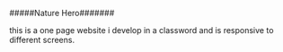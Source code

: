 #####Nature Hero#######

this is a one page website i develop in a classword and is responsive to different screens.
